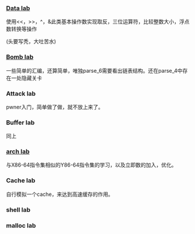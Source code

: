 ### [Data lab](https://github.com/tina2114/Sakura_University/tree/master/%E7%AC%AC%E4%B9%9D%E5%91%A8/csapp_lab/datalab)

使用<<，>>，^，&此类基本操作数实现取反，三位运算符，比较整数大小，浮点数转换等操作

(头要写秃，大吐苦水)

### [Bomb lab](https://github.com/tina2114/Sakura_University/tree/master/%E7%AC%AC%E4%B9%9D%E8%87%B3%E5%8D%81%E5%91%A8/csapp_lab/bomb)

一些简单的汇编，还算简单，唯独parse_6需要看出链表结构。还在parse_4中存在一处隐藏关卡

### Attack lab

pwner入门，简单做了做，就不放上来了。

### Buffer lab

同上

### [arch lab](https://github.com/tina2114/Sakura_University/tree/master/%E7%AC%AC%E4%B9%9D%E8%87%B3%E5%8D%81%E5%91%A8/csapp_lab/archlab)

与X86-64指令集相似的Y86-64指令集的学习，以及立即数的加入，优化。

### Cache lab

自行模拟一个cache，来达到高速缓存的作用。

### shell lab

####

### malloc lab

####